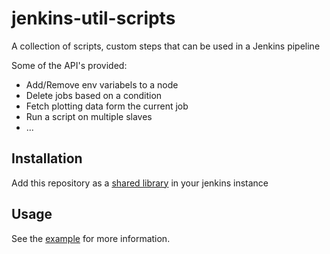 # jenkins-util-scripts

A collection of scripts, custom steps that can be used in a Jenkins pipeline 

Some of the API's provided:

* Add/Remove env variabels to a node
* Delete jobs based on a condition
* Fetch plotting data form the current job
* Run a script on multiple slaves
* ...

## Installation

Add this repository as a [shared library](https://jenkins.io/doc/book/pipeline/shared-libraries/) in your jenkins instance

## Usage

See the [example](https://github.com/roel0/jenkins-util-scripts/blob/master/example/Jenkinsfile) for more information.
